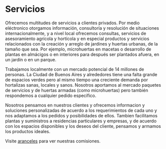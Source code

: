 # Servicios
Ofrecemos multitudes de servicios a clientes privados. Por medio eléctronico otorgamos información, consultoría y resolución de situaciones internacionalmente, y a nivel local ofrecemos consultas, servicios de asesoramiento agrícola y hortícola y en especial productos y servicios relacionados con la creación y arreglo de jardines y huertas urbanas, de la tamaño que sea. Por ejemplo, microhuertas en macetas o desarrollo de plantas en almácigos o en interiores para después ser plantados afuera, en un jardín o en un parque.

Trabajamos localmente con un mercado potencial de 14 millones de personas. La Ciudad de Buenos Aires y alrededores tiene una falta grande de espacios verdes pero al mismo tiempo una creciente demanda por hortalizas sanas, locales y sanos. Nosotros aportamos al mercado paquetes de servicios y de huertas armadas (como microhuertas) pero también respondemos a cualquier pedido específico.

Nosotros pensamos en nuestros clientes y ofrecemos informacion y soluciones personalizadas de acuerdo a los requerimientos de cada uno y nos adaptamos a los pedidos y posibilidades de ellos. Tambien facilitamos plantas y suministros a residencias particulares y empresas, y de acuerdo con los espacios disponibles y los deseos del cliente, pensamos y armamos los productos ideales.

Visite [aranceles](/aranceles) para ver nuestras comisiones.


